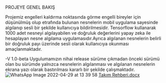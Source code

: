 PROJEYE GENEL BAKIŞ

Projemiz engelleri kaldırma noktasında görme engelli bireyler için düşünülmüş olup etrafında bulunan nesnelerin mobil uygulama sayesinde algılanıp sesli bir şekilde kullanıcıya bildirilmesidir. Tensorflow kullanarak 1000 adet nesneyi algılayabilen ve doğruluk değerlerini yapay zeka ile hesaplayan nesne algılama uygulamasıdır.Ayrıca algılanan nesnelerin belirli bir doğruluk payı üzerinde sesli olarak kullanıcıya okunması amaçlanmaktadır.

-V 1.0-beta 
  Uygulumamızın nihai release sürüme çıkmadan önceki sürümü olan bu sürümde yalnızca nesnelerin algılanması ve algılanan nesnelerin ekrana yazı olarak bastırılması kararlı bir şekilde çalışmaktadır.
![WhatsApp Image 2022-04-29 at 13 39 58](https://user-images.githubusercontent.com/70033188/165930204-b829acac-b255-4ad8-ba83-b348cb23215f.jpeg)
[Takım Rehberi.docx](https://github.com/ozguryalm/flutter_object_detection/files/8594581/Takim.Rehberi.docx)

